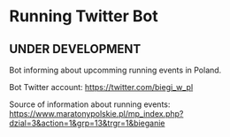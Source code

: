 # Running Twitter Bot 
## UNDER DEVELOPMENT

Bot informing about upcomming running events in Poland.

Bot Twitter account: https://twitter.com/biegi_w_pl

Source of information about running events: https://www.maratonypolskie.pl/mp_index.php?dzial=3&action=1&grp=13&trgr=1&bieganie
